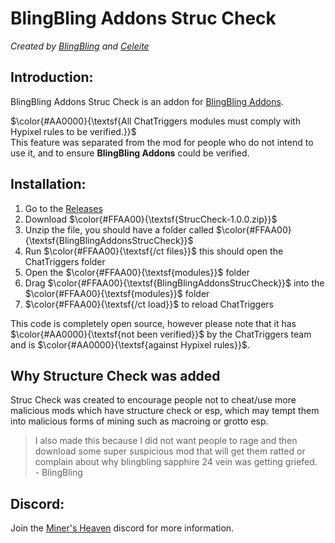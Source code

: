 # BlingBling Addons Struc Check
*Created by [BlingBling](https://github.com/blingblingdeveloper) and [Celeite](https://github.com/CeleiteCode)*

## Introduction:
BlingBling Addons Struc Check is an addon for [BlingBling Addons](https://github.com/blingblingdeveloper/BlingBlingAddons).

$\color{#AA0000}{\textsf{All ChatTriggers modules must comply with Hypixel rules to be verified.}}$  
This feature was separated from the mod for people who do not intend to use it, and to ensure **BlingBling Addons** could be verified.

## Installation:
1. Go to the [Releases](https://github.com/CeleiteCode/BlingBlingAddonsStrucCheck/releases/latest)
2. Download $\color{#FFAA00}{\textsf{StrucCheck-1.0.0.zip}}$
3. Unzip the file, you should have a folder called $\color{#FFAA00}{\textsf{BlingBlingAddonsStrucCheck}}$
4. Run $\color{#FFAA00}{\textsf{/ct files}}$ this should open the ChatTriggers folder
5. Open the $\color{#FFAA00}{\textsf{modules}}$ folder
6. Drag $\color{#FFAA00}{\textsf{BlingBlingAddonsStrucCheck}}$ into the $\color{#FFAA00}{\textsf{modules}}$ folder
7. $\color{#FFAA00}{\textsf{/ct load}}$ to reload ChatTriggers

This code is completely open source, however please note that it has $\color{#AA0000}{\textsf{not been verified}}$ by the ChatTriggers team and is $\color{#AA0000}{\textsf{against Hypixel rules}}$.

## Why Structure Check was added
Struc Check was created to encourage people not to cheat/use more malicious mods which have structure check or esp, which may tempt them into malicious forms of mining such as macroing or grotto esp.  
> I also made this because I did not want people to rage and then download some super suspicious mod that will get them ratted or complain about why blingbling sapphire 24 vein was getting griefed.  
> \- BlingBling

## Discord:
Join the [Miner's Heaven](https://discord.gg/BBve6qaUqf) discord for more information.